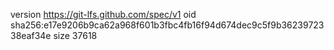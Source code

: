 version https://git-lfs.github.com/spec/v1
oid sha256:e17e9206b9ca62a968f601b3fbc4fb16f94d674dec9c5f9b3623972338eaf34e
size 37618
